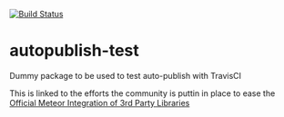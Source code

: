 [![Build Status](https://travis-ci.org/MeteorPackaging/autopublish-test.svg?branch=master)](https://travis-ci.org/MeteorPackaging/autopublish-test)


autopublish-test
================

Dummy package to be used to test auto-publish with TravisCI

This is linked to the efforts the community is puttin in place to ease the [Official Meteor Integration of 3rd Party Libraries](https://github.com/MeteorCommunity/discussions/issues/14)
